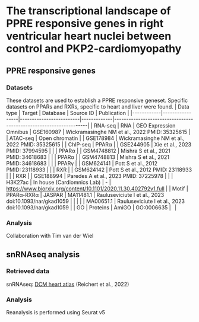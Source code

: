 # The transcriptional landscape of PPRE responsive genes in right ventricular heart nuclei between control and PKP2-cardiomyopathy
## PPRE responsive genes
### Datasets
These datasets are used to establish a PPRE responsive geneset. Specific datasets on PPARs and RXRs, specific to heart and liver were found. 
| Data type  | Target          | Database                | Source ID   | Publication                                                       |
|------------|-----------------|-------------------------|-------------|-------------------------------------------------------------------|
| RNA-seq    | RNA             | GEO Expression Omnibus  | GSE160987   | Wickramasinghe NM et al., 2022 PMID: 35325615                     |
| ATAC-seq   | Open chromatin  |                         | GSE178984   | Wickramasinghe NM et al., 2022 PMID: 35325615                     |
| ChIP-seq   | PPARα           |                         | GSE244905   | Xie et al., 2023 PMID: 37994595                                   |
|            | PPARα           |                         | GSM4748812  | Mishra S et al., 2021 PMID: 34618683                              |
|            | PPARα           |                         | GSM4748813  | Mishra S et al., 2021 PMID: 34618683                              |
|            | PPARγ           |                         | GSM624141   | Pott S et al., 2012 PMID: 23118933                                |
|            | RXR             |                         | GSM624142   | Pott S et al., 2012 PMID: 23118933                                |
|            | RXR             |                         | GSE188994   | Paredes A et al., 2023 PMID: 37225978                             |
|            | H3K27ac         | In house (Cardiomnics Lab) | -           | https://www.biorxiv.org/content/10.1101/2020.11.30.402792v1.full  |
| Motif      | PPARα-RXRα      | JASPAR                  | MA11481.1   | Rauluseviciute I et al., 2023 doi:10.1093/nar/gkad1059            |
|            |                 |                         | MA00651.1   | Rauluseviciute I et al., 2023 doi:10.1093/nar/gkad1059            |
| GO         | Proteins        | AmiGO                   | GO:0006635  |                                                                   |

### Analysis
Collaboration with Tim van der Wiel

## snRNAseq analysis
### Retrieved data
snRNAseq: [DCM heart atlas](https://github.com/heiniglab/DCM_heart_cell_atlas) (Reichert et al., 2022)

### Analysis
Reanalysis is performed using Seurat v5


